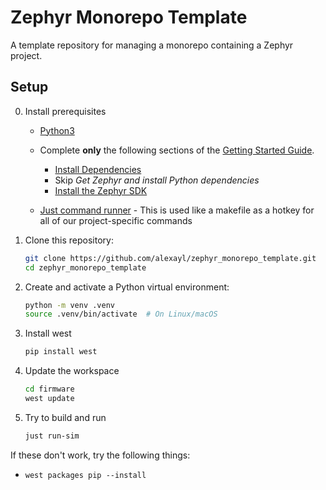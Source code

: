 # Zephyr Monorepo Template

A template repository for managing a monorepo containing a Zephyr project.


## Setup

0. Install prerequisites

    - [Python3](https://www.geeksforgeeks.org/python/download-and-install-python-3-latest-version/)

    - Complete **only** the following sections of the [Getting Started Guide](https://docs.zephyrproject.org/latest/develop/getting_started/index.html#getting-started-guide).
        - [Install Dependencies](https://docs.zephyrproject.org/latest/develop/getting_started/index.html#install-dependencies)
        - Skip *Get Zephyr and install Python dependencies*
        - [Install the Zephyr SDK](https://docs.zephyrproject.org/latest/develop/getting_started/index.html#install-the-zephyr-sdk)

    - [Just command runner](https://github.com/casey/just?tab=readme-ov-file#installation) - This is used like a makefile as a hotkey for all of our project-specific commands

1. Clone this repository:
    ```bash
    git clone https://github.com/alexayl/zephyr_monorepo_template.git
    cd zephyr_monorepo_template
    ```

2. Create and activate a Python virtual environment:
    ```bash
    python -m venv .venv
    source .venv/bin/activate  # On Linux/macOS
    ```

3. Install west
    ```bash
    pip install west
    ```

4. Update the workspace
    ```bash
    cd firmware
    west update
    ```
    
5. Try to build and run
    ```bash
    just run-sim
    ```
If these don't work, try the following things:
- `west packages pip --install`
